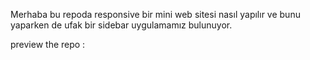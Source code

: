 Merhaba bu repoda responsive bir mini web sitesi nasıl yapılır ve bunu yaparken de ufak bir sidebar uygulamamız bulunuyor. 


preview the repo : 
